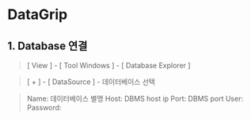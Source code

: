 # DataGrip

## 1. Database 연결

> [ View ] - [ Tool Windows ] - [ Database Explorer ]

> [ + ] - [ DataSource ] - 데이터베이스 선택

> Name: 데이터베이스 별명
> Host: DBMS host ip
> Port: DBMS port 
> User: 
> Password:

